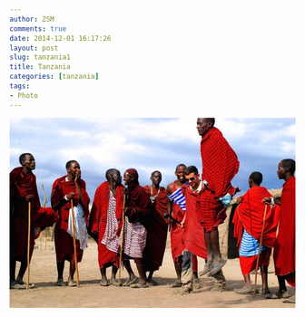 ```yaml
---
author: ZSM
comments: true
date: 2014-12-01 16:17:26
layout: post
slug: tanzania1
title: Tanzania
categories: [tanzania]
tags:
- Photo
---
```

![Tanzania](/public/thumb/ts1.jpg)
